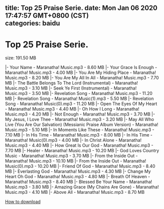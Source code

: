 
title: Top 25 Praise Serie.
date: Mon Jan 06 2020 17:47:57 GMT+0800 (CST)    
categories: baidu
---

# Top 25 Praise Serie.
size: 191.50 MB
 
 
|- Your Name - Maranatha! Music.mp3 - 8.60 MB
|- Your Grace Is Enough - Maranatha! Music.mp3 - 4.00 MB
|- You Are My Hiding Place - Maranatha! Music.mp3 - 8.20 MB
|- You Are My All In All - Maranatha! Music.mp3 - 7.70 MB
|- The Battle Belongs To The Lord (Instrumental) - Maranatha! Music.mp3 - 3.10 MB
|- Seek Ye First (Instrumental) - Maranatha! Music.mp3 - 3.50 MB
|- Revelation Song - Maranatha! Music.mp3 - 11.20 MB
|- Revelation Song - Maranatha! Music(1).mp3 - 5.50 MB
|- Revelation Song - Maranatha! Music(0).mp3 - 11.20 MB
|- Open The Eyes Of My Heart - Maranatha! Music.mp3 - 4.40 MB
|- Oh How I Long - Maranatha! Music.mp3 - 4.20 MB
|- Not Enough - Maranatha! Music.mp3 - 3.70 MB
|- My Jesus, I Love Thee - Maranatha! Music.mp3 - 3.20 MB
|- May All Who Live (You Are Our Salvation) (Messianic Praise Album Version) - Maranatha! Music.mp3 - 5.10 MB
|- In Moments Like These - Maranatha! Music.mp3 - 7.10 MB
|- In His Time - Maranatha! Music.mp3 - 8.00 MB
|- In His Time - Maranatha! Music(0).mp3 - 4.00 MB
|- In Christ Alone - Maranatha! Music.mp3 - 4.40 MB
|- How Great Is Our God - Maranatha! Music.mp3 - 7.70 MB
|- Healer - Maranatha! Music.mp3 - 10.20 MB
|- God Loves Country Music - Maranatha! Music.mp3 - 3.70 MB
|- From the Inside Out - Maranatha! Music.mp3 - 10.10 MB
|- From the Inside Out - Maranatha! Music(0).mp3 - 10.20 MB
|- Friend Of God - Maranatha! Music.mp3 - 8.40 MB
|- Everlasting God - Maranatha! Music.mp3 - 4.30 MB
|- Change My Heart Oh God - Maranatha! Music.mp3 - 4.80 MB
|- Breath Of Heaven - Maranatha! Music.mp3 - 8.40 MB
|- Blessed Be Your Name - Maranatha! Music.mp3 - 3.80 MB
|- Amazing Grace (My Chains Are Gone) - Maranatha! Music.mp3 - 4.10 MB
|- Above All - Maranatha! Music.mp3 - 8.70 MB

[How to download](https://bpcam.bemobtrk.com/go/2ceec3aa-1ca2-46d6-b9ff-aaa5c184517c?jno=1910)